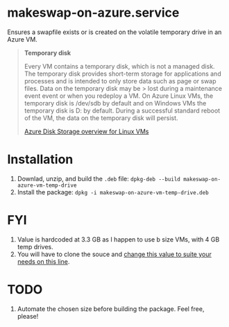 # makeswap-on-azure.service
Ensures a swapfile exists or is created on the volatile temporary drive in an Azure VM.
> **Temporary disk**
>
> Every VM contains a temporary disk, which is not a managed disk. The temporary disk provides short-term storage for 
> applications and processes and is intended to only store data such as page or swap files. Data on the temporary disk may be > lost during a maintenance event event or when you redeploy a VM. On Azure Linux VMs, the temporary disk is /dev/sdb by 
> default and on Windows VMs the temporary disk is D: by default. During a successful standard reboot of the VM, the data on 
> the temporary disk will persist.
>
> [Azure Disk Storage overview for Linux VMs](https://docs.microsoft.com/en-us/azure/virtual-machines/linux/managed-disks-overview?toc=%2Fazure%2Fvirtual-machines%2Flinux%2Ftoc.json#temporary-disk)

# Installation
 1. Downlad, unzip, and build the `.deb` file: `dpkg-deb --build makeswap-on-azure-vm-temp-drive`
 2. Install the package: `dpkg -i makeswap-on-azure-vm-temp-drive.deb`

# FYI
 1. Value is hardcoded at 3.3 GB as I happen to use b size VMs, with 4 GB temp drives.
 2. You will have to clone the souce and [change this value to suite your needs on this line](https://github.com/ppdac/makeswap-on-azure-vm-temp-drive/blob/fc21ca425556fc01f5fb93401c2c9f572cd0c466/usr/local/bin/makeswap.sh#L5).
 
 # TODO 
 1. Automate the chosen size before building the package. Feel free, please!

